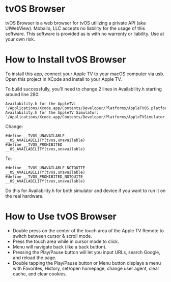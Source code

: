 tvOS Browser
=============

tvOS Browser is a web browser for tvOS utilizing a private API (aka UIWebView). Moballo, LLC accepts no liability for the usage of this software. This software is provided as is with no warrenty or liability. Use at your own risk.

How to Install tvOS Browser
=============

To install this app, connect your Apple TV to your macOS computer via usb. Open this project in XCode and install to your Apple TV.

To build successfully, you'll need to change 2 lines in Availability.h starting around line 280:
```
Availability.h for the AppleTV: '/Applications/Xcode.app/Contents/Developer/Platforms/AppleTVOS.platform/Developer/SDKs/AppleTVOS.sdk/usr/include/Availability.h'
Availability.h for the AppleTV Simulator: '/Applications/Xcode.app/Contents/Developer/Platforms/AppleTVSimulator.platform/Developer/SDKs/AppleTVSimulator.sdk/usr/include/Availability.h'
```
Change:
```
#define __TVOS_UNAVAILABLE                    __OS_AVAILABILITY(tvos,unavailable)
#define __TVOS_PROHIBITED                     __OS_AVAILABILITY(tvos,unavailable)
```
To:
```
#define __TVOS_UNAVAILABLE_NOTQUITE                    __OS_AVAILABILITY(tvos,unavailable)
#define __TVOS_PROHIBITED_NOTQUITE                     __OS_AVAILABILITY(tvos,unavailable)
```
Do this for Availability.h for both simulator and device if you want to run it on the real hardware.

How to Use tvOS Browser
=============

- Double press on the center of the touch area of the Apple TV Remote to switch between cursor & scroll mode.
- Press the touch area while in cursor mode to click.
- Menu will navigate back (like a back button).
- Pressing the Play/Pause button will let you input URLs, search Google, and reload the page.
- Double tapping the Play/Pause button or Menu button displays a menu with Favorites, History, set/open homepage, change user agent, clear cache, and clear cookies.
